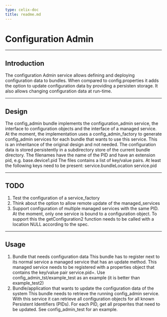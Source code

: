 ```yaml
---
type: celix-doc
title: readme.md
---
```



<!--
Licensed to the Apache Software Foundation (ASF) under one or more
contributor license agreements.  See the NOTICE file distributed with
this work for additional information regarding copyright ownership.
The ASF licenses this file to You under the Apache License, Version 2.0
(the "License"); you may not use this file except in compliance with
the License.  You may obtain a copy of the License at
   
    http://www.apache.org/licenses/LICENSE-2.0

Unless required by applicable law or agreed to in writing, software
distributed under the License is distributed on an "AS IS" BASIS,
WITHOUT WARRANTIES OR CONDITIONS OF ANY KIND, either express or implied.
See the License for the specific language governing permissions and
limitations under the License.
-->

# Configuration Admin

---

## Introduction
The configuration Admin service allows defining and deploying configuration data to bundles.
When compared to config.properties it adds the option to update configuration data by providing a persisten storage. It also allows changing configuration data at run-time.

---

## Design

The config_admin bundle implements the configuration_admin service, the interface to configuration objects and the interface of a managed service. At the moment, the implementation uses a config_admin_factory to generate config_admin services for each bundle that wants to use this service. This is an inheritance of the original design and not needed.
The configuration data is stored persistently in a subdirectory store of the current bundle directory. 
The filenames have the name of the PID and have an extension pid, e.g. base.device1.pid
The files contains a list of key/value pairs. At least the following keys need to be present:
service.bundleLocation
service.pid

---

## TODO

1. Test the configuration of a service_factory
2. Think about the option to allow remote update of the managed_services
3. Support configuration of multiple managed services with the same PID. At the moment, only one service is bound to a configuration object.
   To support this the getConfiguration2 function needs to be called with a location NULL according to the spec.

---

## Usage

1. Bundle that needs configuration data
   This bundle has to register next to its normal service a managed service that has an update method. This managed service needs to be registered with a properties object that contains the key/value pair service.pid=<PID NAME>.
 Use config_admin_tst/example_test as an example (it is better than example_test2)
2. Bundle/application that wants to update the configuration data of the system
   This bundle needs to retrieve the running config_admin service. With this service it can retrieve all configuration objects for all known Persistent Identifiers (PIDs). For each PID, get all properites that need to be updated. See config_admin_test for an example.
